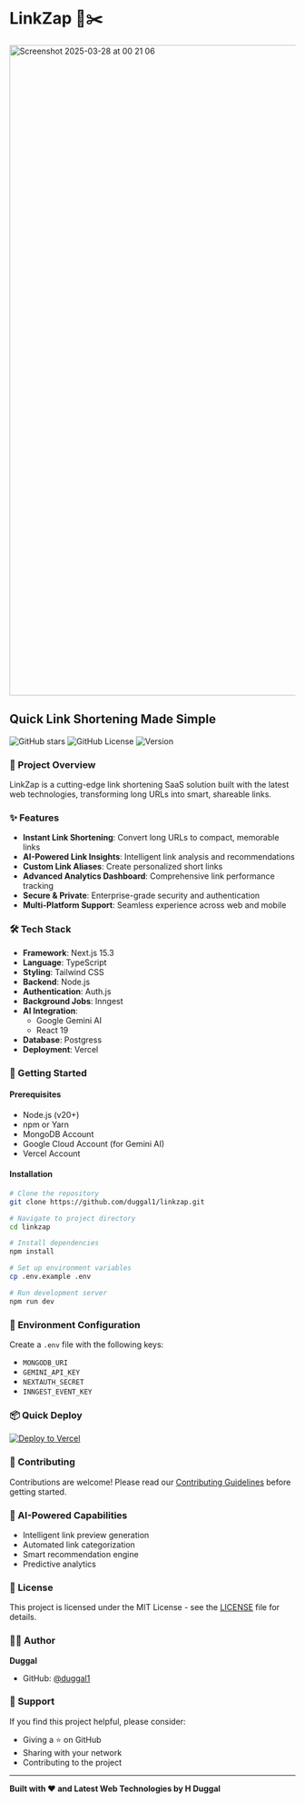 # LinkZap 🔗✂️

<img width="1144" alt="Screenshot 2025-03-28 at 00 21 06" src="https://github.com/user-attachments/assets/e6494da2-1b59-4389-b20a-02086fd71f70" />

## Quick Link Shortening Made Simple

![GitHub stars](https://img.shields.io/github/stars/duggal1/linkzap?style=social)
![GitHub License](https://img.shields.io/github/license/duggal1/linkzap)
![Version](https://img.shields.io/badge/version-1.0.0-blue)

### 🚀 Project Overview

LinkZap is a cutting-edge link shortening SaaS solution built with the latest web technologies, transforming long URLs into smart, shareable links.

### ✨ Features

- **Instant Link Shortening**: Convert long URLs to compact, memorable links
- **AI-Powered Link Insights**: Intelligent link analysis and recommendations
- **Custom Link Aliases**: Create personalized short links
- **Advanced Analytics Dashboard**: Comprehensive link performance tracking
- **Secure & Private**: Enterprise-grade security and authentication
- **Multi-Platform Support**: Seamless experience across web and mobile

### 🛠 Tech Stack

- **Framework**: Next.js 15.3
- **Language**: TypeScript
- **Styling**: Tailwind CSS
- **Backend**: Node.js
- **Authentication**: Auth.js
- **Background Jobs**: Inngest
- **AI Integration**: 
  - Google Gemini AI
  - React 19
- **Database**: Postgress
- **Deployment**: Vercel

### 🚦 Getting Started

#### Prerequisites

- Node.js (v20+)
- npm or Yarn
- MongoDB Account
- Google Cloud Account (for Gemini AI)
- Vercel Account

#### Installation

```bash
# Clone the repository
git clone https://github.com/duggal1/linkzap.git

# Navigate to project directory
cd linkzap

# Install dependencies
npm install

# Set up environment variables
cp .env.example .env

# Run development server
npm run dev
```

### 🔐 Environment Configuration

Create a `.env` file with the following keys:
- `MONGODB_URI`
- `GEMINI_API_KEY`
- `NEXTAUTH_SECRET`
- `INNGEST_EVENT_KEY`

### 📦 Quick Deploy

[![Deploy to Vercel](https://vercel.com/button)](https://vercel.com/import/project?template=https://github.com/duggal1/linkzap)

### 🤝 Contributing

Contributions are welcome! Please read our [Contributing Guidelines](CONTRIBUTING.md) before getting started.

### 🧠 AI-Powered Capabilities

- Intelligent link preview generation
- Automated link categorization
- Smart recommendation engine
- Predictive analytics

### 📝 License

This project is licensed under the MIT License - see the [LICENSE](LICENSE) file for details.

### 👨‍💻 Author

**Duggal** 
- GitHub: [@duggal1](https://github.com/duggal1)


### 🌟 Support

If you find this project helpful, please consider:
- Giving a ⭐ on GitHub
- Sharing with your network
- Contributing to the project

---

**Built with ❤️ and Latest Web Technologies by H Duggal**
